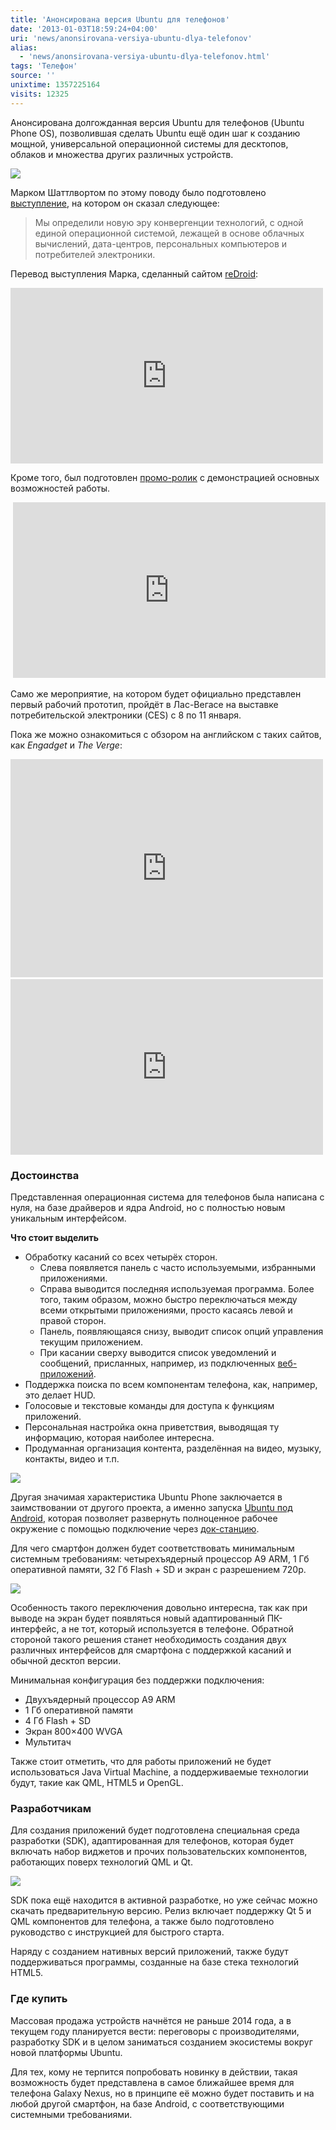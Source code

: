 ```yaml
---
title: 'Анонсирована версия Ubuntu для телефонов'
date: '2013-01-03T18:59:24+04:00'
uri: 'news/anonsirovana-versiya-ubuntu-dlya-telefonov'
alias: 
  - 'news/anonsirovana-versiya-ubuntu-dlya-telefonov.html'
tags: 'Телефон'
source: ''
unixtime: 1357225164
visits: 12325
---
```

Анонсирована долгожданная версия Ubuntu для телефонов (Ubuntu Phone OS), позволившая сделать Ubuntu ещё один шаг к созданию мощной, универсальной операционной системы для десктопов, облаков и множества других различных устройств.

[![](img/2013/01/03/18-00/phone-photo-hero-8342556574-o.jpg)](img/2013/01/03/18-00/phone-photo-hero-8342556574-o.jpg)

Марком Шаттлвортом по этому поводу было подготовлено [выступление](https://www.youtube.com/watch?feature=player_embedded&v=cpWHJDLsqTU), на котором он сказал следующее:

> Мы определили новую эру конвергенции технологий, с одной единой операционной системой, лежащей в основе облачных вычислений, дата-центров, персональных компьютеров и потребителей электроники.

Перевод выступления Марка, сделанный сайтом [reDroid](http://redroid.ru/perevod-chto-takoe-ubuntu-phone/):

<iframe width="500" height="281" src="http://www.youtube.com/embed/ASnV-stx6IA" frameborder="0" allowfullscreen=""></iframe>

Кроме того, был подготовлен [промо-ролик](http://www.youtube.com/watch?feature=player_embedded&v=LoXpLUr5WB4) с демонстрацией основных возможностей работы.

 <iframe src="http://www.youtube.com/embed/LoXpLUr5WB4" frameborder="0" width="500" height="281"></iframe>

Само же мероприятие, на котором будет официально представлен первый рабочий прототип, пройдёт в Лас-Вегасе на выставке потребительской электроники (CES) с 8 по 11 января.

Пока же можно ознакомиться с обзором на английском с таких сайтов, как *Engadget* и *The Verge*:

<iframe id="viddler-ac8413f3" src="http://www.viddler.com/embed/ac8413f3/?f=1&amp;offset=0&amp;autoplay=0&amp;secret=106830881&amp;disablebranding=0&amp;view_secret=106830881" frameborder="0" width="500" height="349"></iframe> 

<iframe src="http://www.youtube.com/embed/kXWnMTm7We8" frameborder="0" width="500" height="281"></iframe>

### Достоинства

Представленная операционная система для телефонов была написана с нуля, на базе драйверов и ядра Android, но с полностью новым уникальным интерфейсом.

**Что стоит выделить**

*   Обработку касаний со всех четырёх сторон.
    *   Слева появляется панель с часто используемыми, избранными приложениями.
    *   Справа выводится последняя используемая программа. Более того, таким образом, можно быстро переключаться между всеми открытыми приложениями, просто касаясь левой и правой сторон.
    *   Панель, появляющаяся снизу, выводит список опций управления текущим приложением.
    *   При касании сверху выводится список уведомлений и сообщений, присланных, например, из подключенных [веб-приложений](news/ubuntu-webapps).
*   Поддержка поиска по всем компонентам телефона, как, например, это делает HUD.
*   Голосовые и текстовые команды для доступа к функциям приложений.
*   Персональная настройка окна приветствия, выводящая ту информацию, которая наиболее интересна.
*   Продуманная организация контента, разделённая на видео, музыку, контакты, видео и т.п.

[![](img/2013/01/03/18-00/phone-naturally-neat-8342557410-o.jpg)](img/2013/01/03/18-00/phone-naturally-neat-8342557410-o.jpg)

Другая значимая характеристика Ubuntu Phone заключается в заимствовании от другого проекта, а именно запуска [Ubuntu под Android](news/ubuntu-android-fisl), которая позволяет развернуть полноценное рабочее окружение с помощью подключение через [док-станцию](http://ru.wikipedia.org/wiki/%D0%94%D0%BE%D0%BA-%D1%81%D1%82%D0%B0%D0%BD%D1%86%D0%B8%D1%8F).

Для чего смартфон должен будет соответствовать минимальным системным требованиям: четырехъядерный процессор A9 ARM, 1 Гб оперативной памяти, 32 Гб Flash + SD и экран с разрешением 720p.

[![](img/2013/01/03/18-00/converged-device-440x267-8342549514-o.jpg)](img/2013/01/03/18-00/converged-device-440x267-8342549514-o.jpg)

Особенность такого переключения довольно интересна, так как при выводе на экран будет появляться новый адаптированный ПК-интерфейс, а не тот, который используется в телефоне. Обратной стороной такого решения станет необходимость создания двух различных интерфейсов для смартфона с поддержкой касаний и обычной десктоп версии.

Минимальная конфигурация без поддержки подключения:

*   Двухъядерный процессор A9 ARM
*   1 Гб оперативной памяти
*   4 Гб Flash + SD
*   Экран 800×400 WVGA
*   Мультитач

Также стоит отметить, что для работы приложений не будет использоваться Java Virtual Machine, а поддерживаемые технологии будут, такие как QML, HTML5 и OpenGL.

### Разработчикам

Для создания приложений будет подготовлена специальная среда разработки (SDK), адаптированная для телефонов, которая будет включать набор виджетов и прочих пользовательских компонентов, работающих поверх технологий QML и Qt.

[![](img/2013/01/03/18-00/go-mobile-ubuntu-app-developer-8341493877-o.jpg)](img/2013/01/03/18-00/go-mobile-ubuntu-app-developer-8341493877-o.jpg)

SDK пока ещё находится в активной разработке, но уже сейчас можно скачать предварительную версию. Релиз включает поддержку Qt 5 и QML компонентов для телефона, а также было подготовлено руководство с инструкцией для быстрого старта.

Наряду с созданием нативных версий приложений, также будут поддерживаться программы, созданные на базе стека технологий HTML5.

### Где купить

Массовая продажа устройств начнётся не раньше 2014 года, а в текущем году планируется вести: переговоры с производителями, разработку SDK и в целом заниматься созданием экосистемы вокруг новой платформы Ubuntu.

Для тех, кому не терпится попробовать новинку в действии, такая возможность будет представлена в самое ближайшее время для телефона Galaxy Nexus, но в принципе её можно будет поставить и на любой другой смартфон, на базе Android, с соответствующими системными требованиями.
